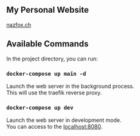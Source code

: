 ## My Personal Website

[nazfox.ch](https://nazfox.ch)

## Available Commands

In the project directory, you can run:

### `docker-compose up main -d`

Launch the web server in the background process.  
This will use the traefik reverse proxy.

### `docker-compose up dev`

Launch the web server in development mode.  
You can access to the [localhost:8080](http://localhost:8080).

